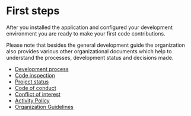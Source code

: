 # First steps

After you installed the application and configured your development environment you are ready to make your first code contributions.

Please note that besides the general development guide the organization also provides various other organizational documents which help to understand the processes, development status and decisions made.

* [Development process](https://github.com/Karaka-Management/Organization-Guide/blob/master/Processes/Development.md)
* [Code inspection]({%}?page=quality/inspections)
* [Project status](https://github.com/Karaka-Management/Organization-Guide/blob/master/Project/PROJECT.md)
* [Code of conduct](https://github.com/Karaka-Management/Organization-Guide/blob/master/Policies%20%26%20Guidelines/Code%20of%20conduct.md)
* [Conflict of interest](https://github.com/Karaka-Management/Organization-Guide/blob/master/Policies%20%26%20Guidelines/Conflict%20of%20Interest%20Policy.md)
* [Activity Policy](https://github.com/Karaka-Management/Organization-Guide/blob/master/Policies%20%26%20Guidelines/Organization%20Activity%20Policy.md)
* [Organization Guidelines](https://github.com/Karaka-Management/Organization-Guide/blob/master/Policies%20%26%20Guidelines/Organization%20Guidelines.md)
